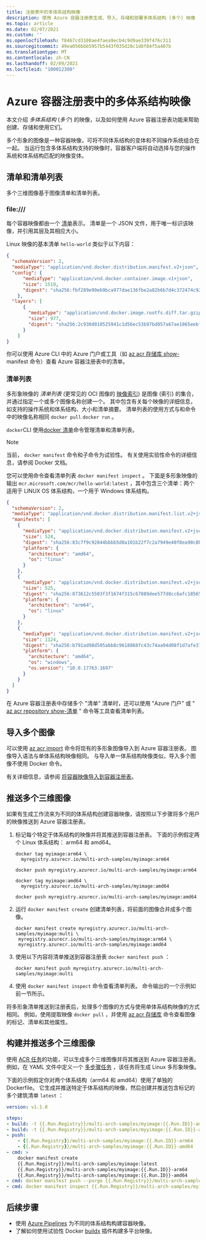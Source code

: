 ```yaml
---
title: 注册表中的多体系结构映像
description: 使用 Azure 容器注册表生成、导入、存储和部署多体系结构 (多个) 映像
ms.topic: article
ms.date: 02/07/2021
ms.custom: ''
ms.openlocfilehash: f8467cd3108ae4faea9ecb4c9d9ae339f476c311
ms.sourcegitcommit: 49ea056bbb5957b5443f035d28c1d8f84f5a407b
ms.translationtype: MT
ms.contentlocale: zh-CN
ms.lasthandoff: 02/09/2021
ms.locfileid: "100012300"
---
```

# <a name="multi-architecture-images-in-your-azure-container-registry"></a>Azure 容器注册表中的多体系结构映像

本文介绍 *多体系结构* (*多个*) 的映像，以及如何使用 Azure 容器注册表功能来帮助创建、存储和使用它们。 

多个形象的图像是一种容器映像，可将不同体系结构的变体和不同操作系统组合在一起。 当运行包含多体系结构支持的映像时，容器客户端将自动选择与您的操作系统和体系结构匹配的映像变体。

## <a name="manifests-and-manifest-lists"></a>清单和清单列表

多个三维图像基于图像清单和清单列表。

### <a name="manifest"></a>file:///

每个容器映像都由一个 [清单](container-registry-concepts.md#manifest)表示。 清单是一个 JSON 文件，用于唯一标识该映像，并引用其层及其相应大小。 

Linux 映像的基本清单 `hello-world` 类似于以下内容：

  ```json
  {
    "schemaVersion": 2,
    "mediaType": "application/vnd.docker.distribution.manifest.v2+json",
    "config": {
        "mediaType": "application/vnd.docker.container.image.v1+json",
        "size": 1510,
        "digest": "sha256:fbf289e99eb9bca977dae136fbe2a82b6b7d4c372474c9235adc1741675f587e"
      },
    "layers": [
        {
          "mediaType": "application/vnd.docker.image.rootfs.diff.tar.gzip",
          "size": 977,
          "digest": "sha256:2c930d010525941c1d56ec53b97bd057a67ae1865eebf042686d2a2d18271ced"
        }
      ]
  }
  ```
    
你可以使用 Azure CLI 中的 Azure 门户或工具（如 [az acr 存储库 show-](/cli/azure/acr/repository#az_acr_repository_show_manifests) manifest 命令）查看 Azure 容器注册表中的清单。

### <a name="manifest-list"></a>清单列表

多形象映像的 *清单列表* (更常见的 OCI 图像的 [映像索引](https://github.com/opencontainers/image-spec/blob/master/image-index.md)) 是图像 (索引) 的集合，并通过指定一个或多个图像名称创建一个。 其中包含有关每个映像的详细信息，如支持的操作系统和体系结构、大小和清单摘要。 清单列表的使用方式与和命令中的映像名称相同 `docker pull` `docker run` 。 

`docker`CLI 使用[docker 清单](https://docs.docker.com/engine/reference/commandline/manifest/)命令管理清单和清单列表。

> [!NOTE]
> 当前， `docker manifest` 命令和子命令为试验性。 有关使用实验性命令的详细信息，请参阅 Docker 文档。

您可以使用命令查看清单列表 `docker manifest inspect` 。 下面是多形象映像的输出 `mcr.microsoft.com/mcr/hello-world:latest` ，其中包含三个清单：两个适用于 LINUX OS 体系结构，一个用于 Windows 体系结构。
```json
{
  "schemaVersion": 2,
  "mediaType": "application/vnd.docker.distribution.manifest.list.v2+json",
  "manifests": [
    {
      "mediaType": "application/vnd.docker.distribution.manifest.v2+json",
      "size": 524,
      "digest": "sha256:83c7f9c92844bbbb5d0a101b22f7c2a7949e40f8ea90c8b3bc396879d95e899a",
      "platform": {
        "architecture": "amd64",
        "os": "linux"
      }
    },
    {
      "mediaType": "application/vnd.docker.distribution.manifest.v2+json",
      "size": 525,
      "digest": "sha256:873612c5503f3f1674f315c67089dee577d8cc6afc18565e0b4183ae355fb343",
      "platform": {
        "architecture": "arm64",
        "os": "linux"
      }
    },
    {
      "mediaType": "application/vnd.docker.distribution.manifest.v2+json",
      "size": 1124,
      "digest": "sha256:b791ad98d505abb8c9618868fc43c74aa94d08f1d7afe37d19647c0030905cae",
      "platform": {
        "architecture": "amd64",
        "os": "windows",
        "os.version": "10.0.17763.1697"
      }
    }
  ]
}
```

在 Azure 容器注册表中存储多个 "清单" 清单时，还可以使用 "Azure 门户" 或 " [az acr repository show-清单](/cli/azure/acr/repository#az_acr_repository_how_manifests) " 命令等工具查看清单列表。

## <a name="import-a-multi-arch-image"></a>导入多个图像 

可以使用 [az acr import](/cli/azure/acr#az_acr_import) 命令将现有的多形象图像导入到 Azure 容器注册表。 图像导入语法与单体系结构映像相同。 与导入单一体系结构映像类似，导入多个图像不使用 Docker 命令。 

有关详细信息，请参阅 [将容器映像导入到容器注册表](container-registry-import-images.md)。

## <a name="push-a-multi-arch-image"></a>推送多个三维图像

如果有生成工作流来为不同的体系结构创建容器映像，请按照以下步骤将多个用户的映像推送到 Azure 容器注册表。

1. 标记每个特定于体系结构的映像并将其推送到容器注册表。 下面的示例假定两个 Linux 体系结构： arm64 和 amd64。 

   ```console
   docker tag myimage:arm64 \
     myregistry.azurecr.io/multi-arch-samples/myimage:arm64

   docker push myregistry.azurecr.io/multi-arch-samples/myimage:arm64
 
   docker tag myimage:amd64 \
     myregistry.azurecr.io/multi-arch-samples/myimage:amd64

   docker push myregistry.azurecr.io/multi-arch-samples/myimage:amd64
   ``` 

1. 运行 `docker manifest create` 创建清单列表，将前面的图像合并成多个图像。

   ```console
   docker manifest create myregistry.azurecr.io/multi-arch-samples/myimage:multi \
    myregistry.azurecr.io/multi-arch-samples/myimage:arm64 \
    myregistry.azurecr.io/multi-arch-samples/myimage:amd64
   ```

1. 使用以下内容将清单推送到容器注册表 `docker manifest push` ：

   ```console
   docker manifest push myregistry.azurecr.io/multi-arch-samples/myimage:multi
   ```

1. 使用 `docker manifest inspect` 命令查看清单列表。 命令输出的一个示例如前一节所示。

将多形象清单推送到注册表后，处理多个图像的方式与使用单体系结构映像的方式相同。 例如，使用提取映像 `docker pull` ，并使用 [az acr 存储库](/cli/azure/acr/repository#az_acr_repository) 命令查看图像的标记、清单和其他属性。

## <a name="build-and-push-a-multi-arch-image"></a>构建并推送多个三维图像

使用 [ACR 任务](container-registry-tasks-overview.md)的功能，可以生成多个三维图像并将其推送到 Azure 容器注册表。 例如，在 YAML 文件中定义一个 [多步骤任务](container-registry-tasks-multi-step.md) ，该任务将生成 Linux 多形象映像。

下面的示例假定你对两个体系结构（arm64 和 amd64）使用了单独的 Dockerfile。 它生成并推送特定于体系结构的映像，然后创建并推送包含标记的多个建筑清单 `latest` ：

```yml
version: v1.1.0

steps:
- build: -t {{.Run.Registry}}/multi-arch-samples/myimage:{{.Run.ID}}-amd64 -f dockerfile.arm64 . 
- build: -t {{.Run.Registry}}/multi-arch-samples/myyimage:{{.Run.ID}}-arm64 -f dockerfile.amd64 . 
- push: 
    - {{.Run.Registry}}/multi-arch-samples/myimage:{{.Run.ID}}-arm64
    - {{.Run.Registry}}/multi-arch-samples/myimage:{{.Run.ID}}-amd64
- cmd: >
    docker manifest create
    {{.Run.Registry}}/multi-arch-samples/myimage:latest
    {{.Run.Registry}}/multi-arch-samples/myimage:{{.Run.ID}}-arm64
    {{.Run.Registry}}/multi-arch-samples/myimage:{{.Run.ID}}-amd64
- cmd: docker manifest push --purge {{.Run.Registry}}/multi-arch-samples/myimage:latest
- cmd: docker manifest inspect {{.Run.Registry}}/multi-arch-samples/myimage:latest
```

## <a name="next-steps"></a>后续步骤

* 使用 [Azure Pipelines](/azure/devops/pipelines/get-started/what-is-azure-pipelines.md) 为不同的体系结构构建容器映像。
* 了解如何使用试验性 Docker [buildx](https://docs.docker.com/buildx/working-with-buildx/) 插件构建多平台映像。

<!-- LINKS - external -->
[docker-linux]: https://docs.docker.com/engine/installation/#supported-platforms
[docker-mac]: https://docs.docker.com/docker-for-mac/
[docker-windows]: https://docs.docker.com/docker-for-windows/
